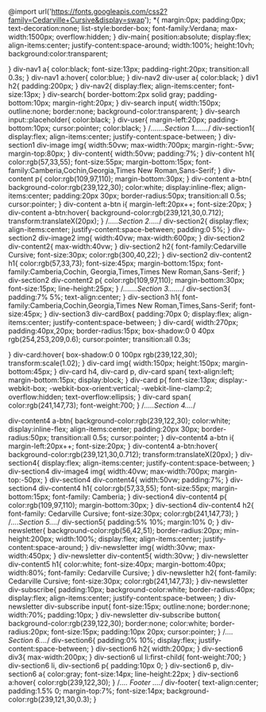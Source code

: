 @import url('https://fonts.googleapis.com/css2?family=Cedarville+Cursive&display=swap');
*{
  margin:0px;
  padding:0px;
  text-decoration:none;
  list-style:border-box;
  font-family:Verdana;
  max-width:1500px;
  overflow:hidden;
}
div-main{
  position:absolute;
  display:flex;
  align-items:center;
  justify-content:space-around;
  width:100%;
  height:10vh;
  background:color:transparent;

}
div-nav1 a{
  color:black;
  font-size:13px;
  padding-right:20px;
  transition:all 0.3s;
}
div-nav1 a:hover{
  color:blue;
}
div-nav2 div-user a{
  color:black;
}
div1 h2{
  padding:200px;
}
div-nav2{
  display:flex;
  align-items:center;
  font-size:13px;
}
div-search{
  border-bottom:2px solid gray;
  padding-bottom:10px;
  margin-right:20px;
}
div-search input{
  width:150px;
  outline:none;
  border:none;
  background-color:transparent;
}
div-search input::placeholder{
  color:black;
}
div-user{
  margin-left:20px;
  padding-bottom:10px;
  cursor:pointer;
  color:black;
}
/*.......Section 1.......*/
div-section1{
  display:flex;
  align-items:center;
  justify-content:space-between;
}
div-section1 div-image img{
  width:50vw;
  max-width:700px;
  margin-right:-5vw;
  margin-top:80px;
}
div-content{
  width:50vw;
  padding:7%;
}
div-content h1{
  color:rgb(57,33,55);
  font-size:55px;
  margin-bottom:15px;
  font-family:Camberia,Cochin,Georgia,Times New Roman,Sans-Serif;
}
div-content p{
  color:rgb(109,97,110);
  margin-bottom:30px;
}
div-content a-btn{
  background-color:rgb(239,122,30);
  color:white;
  display:inline-flex;
  align-items:center;
  padding:20px 30px;
  border-radius:50px;
  transition:all 0.5s;
  cursor:pointer;
}
div-content a-btn i{
  margin-left:20px++;
  font-size:20px;
}
div-content a-btn:hover{
  background-color:rgb(239,121,30,0.712);
  transform:translateX(20px);
}
/*.....Section 2.....*/
div-section2{
  display:flex;
  align-items:center;
  justify-content:space-between;
  padding:0 5%;
}
div-section2 div-image2 img{
  width:40vw;
  max-width:600px;
}
div-section2 div-content2{
  max-width:40vw;
}
div-section2 h2{
  font-family:Cedarville Cursive;
  font-size:30px;
  color:rgb(300,40,22);
}
div-section2 div-content2 h1{
  color:rgb(57,33,73);
  font-size:45px;
  margin-bottom:15px;
  font-family:Camberia,Cochin, Georgia,Times,Times New Roman,Sans-Serif;
}
div-section2 div-content2 p{
  color:rgb(109,97,110);
  margin-bottom:30px;
  font-size:15px;
  line-height:25px;
}
/*.......Section 3.......*/
div-section3{
  padding:7% 5%;
  text-align:center;
}
div-section3 h1{
  font-family:Camberia,Cochin,Georgia,Times New Roman,Times,Sans-Serif;
  font-size:45px;
}
div-section3 div-cardBox{
  padding:70px 0;
  display:flex;
  align-items:center;
  justify-content:space-between;
}
div-card{
  width:270px;
  padding:40px,20px;
  border-radius:15px;
  box-shadow:0 0 40px rgb(254,253,209,0.6);
  cursor:pointer;
  transition:all 0.3s;
  
}
div-card:hover{
  box-shadow:0 0 100px rgb(239,122,30);
  transform:scale(1.02);
}
div-card img{
  width:150px;
  height:150px;
  margin-bottom:45px;
}
div-card h4, div-card p, div-card span{
  text-align:left;
  margin-bottom:15px;
  display:block;
}
div-card p{
  font-size:13px;
  display:-webkit-box;
  -webkit-box-orient:vertical;
  -webkit-line-clamp:2;
  overflow:hidden;
  text-overflow:ellipsis;
}
div-card span{
  color:rgb(241,147,73);
  font-weight:700;
}
/*.....Section 4....*/

div-content4 a-btn{
  background-color:rgb(239,122,30);
  color:white;
  display:inline-flex;
  align-items:center;
  padding:20px 30px;
  border-radius:50px;
  transition:all 0.5s;
  cursor:pointer;
}
div-content4 a-btn i{
  margin-left:20px++;
  font-size:20px;
}
div-content4 a-btn:hover{
  background-color:rgb(239,121,30,0.712);
  transform:translateX(20px);
}
div-section4{
  display:flex;
  align-items:center;
  justify-content:space-between;
}
div-section4 div-image4 img{
  width:40vw;
  max-width:700px;
  margin-top:-50px;
}
div-section4 div-content4{
  width:50vw;
  padding:7%;
}
div-section4 div-content4 h1{
  color:rgb(57,33,55);
  font-size:55px;
  margin-bottom:15px;
  font-family: Camberia;
}
div-section4 div-content4 p{
  color:rgb(109,97,110);
  margin-bottom:30px;
}
div-section4 div-content4 h2{
  font-family: Cedarville Cursive;
  font-size:30px;
  color:rgb(241,147,73);
}
/*....Section 5....*/
div-section5{
  padding:5% 10%;
  margin:10% 0;
}
div-newsletter{
  background-color:rgb(56,42,51);
  border-radius:20px;
  min-height:200px;
  width:100%;
  display:flex;
  align-items:center;
  justify-content:space-around;
}
div-newsletter img{
  width:30vw;
  max-width:450px;
}
div-newsletter div-content5{
  width:30vw;
}
div-newsletter div-content5 h1{
  color:white;
  font-size:40px;
  margin-bottom:40px;
  width:80%;
  font-family: Cedarville Cursive;
}
div-newsletter h2{
   font-family: Cedarville Cursive;
   font-size:30px;
   color:rgb(241,147,73);
}
div-newsletter div-subscribe{
  padding:10px;
  background-color:white;
  border-radius:40px;
  display:flex;
  align-items:center;
  justify-content:space-between;
}
div-newsletter div-subscribe input{
  font-size:15px;
  outline:none;
  border:none;
  width:70%;
  padding:10px;
}
div-newsletter div-subscribe button{
  background-color:rgb(239,122,30);
  border:none;
  color:white;
  border-radius:20px;
  font-size:15px;
  padding:10px 20px;
  cursor:pointer;
}
/*.... Section 6....*/
div-section6{
 padding:0% 10%;
 display:flex;
 justify-content:space-between;
}
div-section6 h2{
  width:200px;
}
div-section6 div3{
  max-width:200px;
}
div-section6 ul li:first-child{
  font-weight:700;
}
div-section6 li, div-section6 p{
  padding:10px 0;
}
div-section6 p, div-section6 a{
  color:gray;
  font-size:14px;
  line-height:22px;
}
div-section6 a:hover{
  color:rgb(239,122,30);
}
/*.... Footer ....*/
div-footer{
  text-align:center;
  padding:1.5% 0;
  margin-top:7%;
  font-size:14px;
  background-color:rgb(239,121,30,0.3);
}







